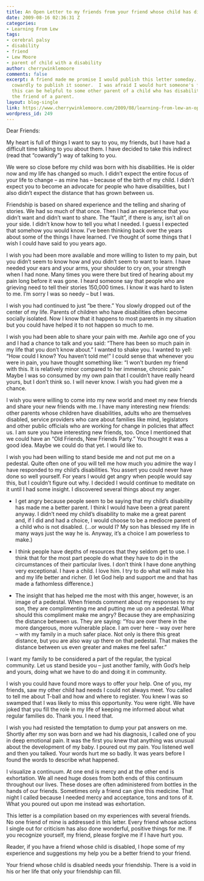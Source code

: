 ```yaml
---
title: An Open Letter to my friends from your friend whose child has disabilities
date: 2009-08-16 02:36:31 Z
categories:
- Learning From Lew
tags:
- cerebral palsy
- disability
- friend
- Lew Moore
- parent of child with a disability
author: cherrywinklemoore
comments: false
excerpt: A friend made me promise I would publish this letter someday.  I was too
  cowardly to publish it sooner.  I was afraid I would hurt someone's feelings.  Maybe
  this can be helpful to some other parent of a child who has disabilities - or to
  the friend of a parent.
layout: blog-single
link: https://www.cherrywinklemoore.com/2009/08/learning-from-lew-an-open-letter-to-my-friends-from-your-friend-whose-child-has-disabilities/
wordpress_id: 249
---
```


Dear Friends:

My heart is full of things I want to say to you, my friends, but I have had a difficult time talking to you about them. I have decided to take this indirect (read that “cowardly”) way of talking to you.

We were so close before my child was born with his disabilities. He is older now and my life has changed so much. I didn’t expect the entire focus of your life to change – as mine has – because of the birth of my child. I didn’t expect you to become an advocate for people who have disabilities, but I also didn’t expect the distance that has grown between us.

Friendship is based on shared experience and the telling and sharing of stories. We had so much of that once. Then I had an experience that you didn’t want and didn’t want to share. The “fault”, if there is any, isn’t all on your side. I didn’t know how to tell you what I needed. I guess I expected that somehow you would know. I’ve been thinking back over the years about some of the things I have learned. I’ve thought of some things that I wish I could have said to you years ago.

I wish you had been more available and more willing to listen to my pain, but you didn’t seem to know how and you didn’t seem to want to learn. I have needed your ears and your arms, your shoulder to cry on, your strength when I had none. Many times you were there but tired of hearing about my pain long before it was gone. I heard someone say that people who are grieving need to tell their stories 150,000 times. I know it was hard to listen to me. I’m sorry I was so needy – but I was.

I wish you had continued to just “be there.” You slowly dropped out of the center of my life. Parents of children who have disabilities often become socially isolated. Now I know that it happens to most parents in my situation but you could have helped it to not happen so much to me.

I wish you had been able to share your pain with me. Awhile ago one of you and I had a chance to talk and you said: “There has been so much pain in my life that you don’t know about.” I wanted to shake you. I wanted to yell: “How could I know? You haven’t told me!” I could sense that whenever you were in pain, you have thought something like: “I won’t burden my friend with this. It is relatively minor compared to her immense, chronic pain.” Maybe I was so consumed by my own pain that I couldn’t have really heard yours, but I don’t think so. I will never know. I wish you had given me a chance.

I wish you were willing to come into my new world and meet my new friends and share your new friends with me. I have many interesting new friends: other parents whose children have disabilities, adults who are themselves disabled, service providers who care about families like mind, legislators and other public officials who are working for change in policies that affect us. I am sure you have interesting new friends, too. Once I mentioned that we could have an “Old Friends, New Friends Party.” You thought it was a good idea. Maybe we could do that yet. I would like to.

I wish you had been willing to stand beside me and not put me on a pedestal. Quite often one of you will tell me how much you admire the way I have responded to my child’s disabilities. You assert you could never have done so well yourself. For years I would get angry when people would say this, but I couldn’t figure out why. I decided I would continue to meditate on it until I had some insight. I discovered several things about my anger.

* I get angry because people seem to be saying that my child’s disability has made me a better parent. I think I would have been a great parent anyway. I didn’t need my child’s disability to make me a great parent and, if I did and had a choice, I would choose to be a mediocre parent of a child who is not disabled. (…or would I? My son has blessed my life in many ways just the way he is. Anyway, it’s a choice I am powerless to make.)

* I think people have depths of resources that they seldom get to use. I think that for the most part people do what they have to do in the circumstances of their particular lives. I don’t think I have done anything very exceptional. I have a child. I love him. I try to do what will make his and my life better and richer. (I let God help and support me and that has made a fathomless difference.)

* The insight that has helped me the most with this anger, however, is an image of a pedestal. When friends comment about my responses to my son, they are complimenting me and putting me up on a pedestal. What should this compliment make me angry? Because they are emphasizing the distance between us. They are saying: “You are over there in the more dangerous, more vulnerable place. I am over here – way over here – with my family in a much safer place. Not only is there this great distance, but you are also way up there on that pedestal. That makes the distance between us even greater and makes me feel safer.”

I want my family to be considered a part of the regular, the typical community. Let us stand beside you – just another family, with God’s help and yours, doing what we have to do and doing it in community.

I wish you could have found more ways to offer your help. One of you, my friends, saw my other child had needs I could not always meet. You called to tell me about T-ball and how and where to register. You knew I was so swamped that I was likely to miss this opportunity. You were right. We have joked that you fill the role in my life of keeping me informed about what regular families do. Thank you. I need that.

I wish you had resisted the temptation to dump your pat answers on me. Shortly after my son was born and we had his diagnosis, I called one of you in deep emotional pain. It was the first you knew that anything was unusual about the development of my baby. I poured out my pain. You listened well and then you talked. Your words hurt me so badly. It was years before I found the words to describe what happened.

I visualize a continuum. At one end is mercy and at the other end is exhortation. We all need huge doses from both ends of this continuum throughout our lives. These doses are often administered from bottles in the hands of our friends. Sometimes only a friend can give this medicine. That night I called because I needed mercy and acceptance, tons and tons of it. What you poured out upon me instead was exhortation.

This letter is a compilation based on my experiences with several friends. No one friend of mine is addressed in this letter. Every friend whose actions I single out for criticism has also done wonderful, positive things for me. If you recognize yourself, my friend, please forgive me if I have hurt you.

Reader, if you have a friend whose child is disabled, I hope some of my experience and suggestions my help you be a better friend to your friend.

Your friend whose child is disabled needs your friendship. There is a void in his or her life that only your friendship can fill.
